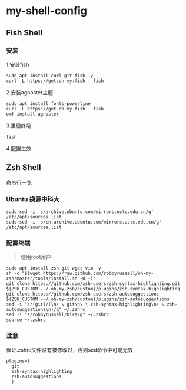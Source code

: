 # my-shell-config

## Fish Shell

### 安装

1.安装fish
```shell
sudo apt install curl git fish -y
curl -L https://get.oh-my.fish | fish
```

2.安装agnoster主题
```shell
sudo apt install fonts-powerline
curl -L https://get.oh-my.fish | fish
omf install agnoster
```

3.重启终端
```shell
fish
```

4.配置生效

## Zsh Shell
命令行一览

### Ubuntu 换源中科大
```
sudo sed -i 's/archive.ubuntu.com/mirrors.ustc.edu.cn/g' /etc/apt/sources.list
sudo sed -i 's/cn.archive.ubuntu.com/mirrors.ustc.edu.cn/g' /etc/apt/sources.list
```

### 配置终端
> 使用root用户

```
sudo apt install zsh git wget vim -y
sh -c "$(wget https://raw.github.com/robbyrussell/oh-my-zsh/master/tools/install.sh -O -)"
git clone https://github.com/zsh-users/zsh-syntax-highlighting.git ${ZSH_CUSTOM:-~/.oh-my-zsh/custom}/plugins/zsh-syntax-highlighting
git clone https://github.com/zsh-users/zsh-autosuggestions ${ZSH_CUSTOM:-~/.oh-my-zsh/custom}/plugins/zsh-autosuggestions
sed -i "s/(git)/(\n\ \ git\n\ \ zsh-syntax-highlighting\n\ \ zsh-autosuggestions\n)/g" ~/.zshrc
sed -i "s/robbyrussell/bira/g" ~/.zshrc
source ~/.zshrc
```

### 注意

保证.zshrc文件没有被修改过，否则sed命令中可能无效

```
plugins=(
  git
  zsh-syntax-highlighting
  zsh-autosuggestions
  )
```

